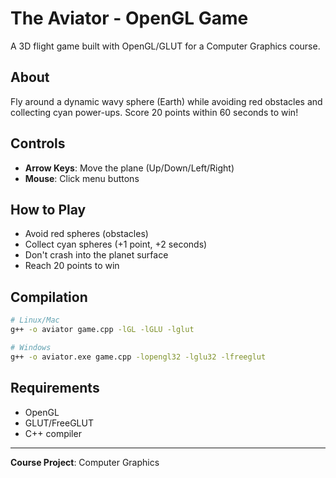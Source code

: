 # The Aviator - OpenGL Game

A 3D flight game built with OpenGL/GLUT for a Computer Graphics course.

## About
Fly around a dynamic wavy sphere (Earth) while avoiding red obstacles and collecting cyan power-ups. Score 20 points within 60 seconds to win!

## Controls
- **Arrow Keys**: Move the plane (Up/Down/Left/Right)
- **Mouse**: Click menu buttons

## How to Play
- Avoid red spheres (obstacles)
- Collect cyan spheres (+1 point, +2 seconds)
- Don't crash into the planet surface
- Reach 20 points to win

## Compilation
```bash
# Linux/Mac
g++ -o aviator game.cpp -lGL -lGLU -lglut

# Windows
g++ -o aviator.exe game.cpp -lopengl32 -lglu32 -lfreeglut
```

## Requirements
- OpenGL
- GLUT/FreeGLUT
- C++ compiler

---
**Course Project**: Computer Graphics  

